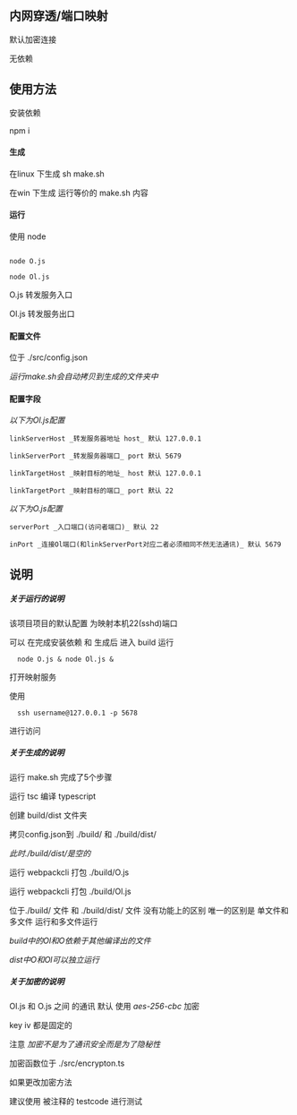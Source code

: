 ## 内网穿透/端口映射

默认加密连接

无依赖




## 使用方法


安装依赖

npm i 

#### 生成

在linux 下生成 sh make.sh

在win    下生成 运行等价的 make.sh 内容

#### 运行

使用 node 
```

node O.js

node Ol.js

```

O.js 转发服务入口

Ol.js 转发服务出口

#### 配置文件

位于 ./src/config.json

_运行make.sh会自动拷贝到生成的文件夹中_

#### 配置字段

_以下为Ol.js配置_
```
linkServerHost _转发服务器地址 host_ 默认 127.0.0.1

linkServerPort _转发服务器端口_ port 默认 5679

linkTargetHost _映射目标的地址_ host 默认 127.0.0.1

linkTargetPort _映射目标的端口_ port 默认 22
```

_以下为O.js配置_

```
serverPort _入口端口(访问者端口)_ 默认 22 

inPort _连接Ol端口(和linkServerPort对应二者必须相同不然无法通讯)_ 默认 5679
```

## 说明 

##### 关于运行的说明 


  该项目项目的默认配置 为映射本机22(sshd)端口

  可以 在完成安装依赖 和 生成后 进入 build 运行 
  ```
    node O.js & node Ol.js & 
  ```
  打开映射服务

  使用
  ```
    ssh username@127.0.0.1 -p 5678
  ```
  进行访问

##### 关于生成的说明

  运行 make.sh 完成了5个步骤

  运行 tsc 编译 typescript

  创建 build/dist 文件夹

  拷贝config.json到 ./build/ 和 ./build/dist/
  

  _此时./build/dist/是空的_


  运行 webpackcli 打包 ./build/O.js

  运行 webpackcli 打包 ./build/Ol.js

  位于./build/ 文件 和 ./build/dist/ 文件 没有功能上的区别 唯一的区别是 单文件和多文件 运行和多文件运行
  

  _build中的Ol和O依赖于其他编译出的文件_
  

  _dist中O和Ol可以独立运行_

##### 关于加密的说明

  Ol.js 和 O.js 之间 的通讯 默认 使用 *aes-256-cbc* 加密

  key iv 都是固定的 
  

  注意 *加密不是为了通讯安全而是为了隐秘性*
  

  加密函数位于 ./src/encrypton.ts

  如果更改加密方法

  建议使用 被注释的 testcode 进行测试
